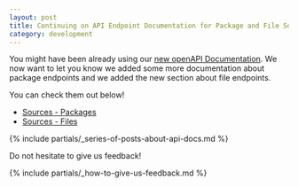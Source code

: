 ```yaml
---
layout: post
title: Continuing on API Endpoint Documentation for Package and File Sources
category: development
---
```


You might have been already using our [new openAPI Documentation](https://build.opensuse.org/apidocs-new/).
We now want to let you know we added some more documentation about package endpoints and we added the new section about file endpoints.

You can check them out below!

* [Sources - Packages](https://build.opensuse.org/apidocs-new/#/Sources%20-%20Packages)
* [Sources - Files](https://build.opensuse.org/apidocs-new/#/Sources%20-%20Files)

{% include partials/_series-of-posts-about-api-docs.md %}

Do not hesitate to give us feedback!

{% include partials/_how-to-give-us-feedback.md %}
